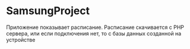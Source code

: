 # SamsungProject
Приложение показывает расписание.
Расписание скачивается с PHP сервера, или если подключения нет, то с базы данных созданной на устройстве
